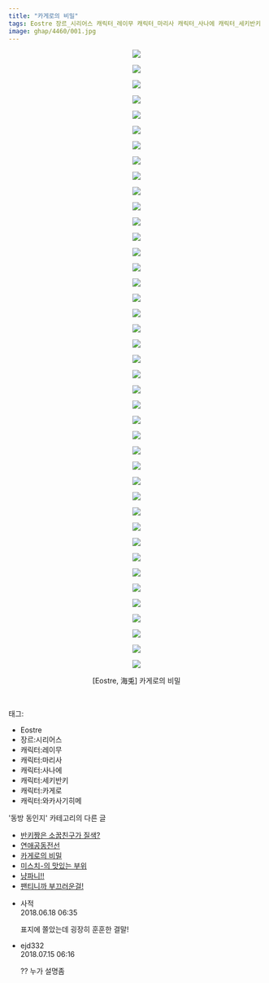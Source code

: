 ```yaml
---
title: "카게로의 비밀"
tags: Eostre 장르_시리어스 캐릭터_레이무 캐릭터_마리사 캐릭터_사나에 캐릭터_세키반키 캐릭터_카게로 캐릭터_와카사기히메 海兎 동방_동인지
image: ghap/4460/001.jpg
---
```

<div class="article">
<p style="text-align: center; clear: none; float: none;"><img src="{{ site.nasurl }}/ghap/4460/001.jpg"/></p>
<p style="text-align: center; clear: none; float: none;"><img src="{{ site.nasurl }}/ghap/4460/002.jpg"/></p>
<p style="text-align: center; clear: none; float: none;"><img src="{{ site.nasurl }}/ghap/4460/003.jpg"/></p>
<p style="text-align: center; clear: none; float: none;"><img src="{{ site.nasurl }}/ghap/4460/004.jpg"/></p>
<p style="text-align: center; clear: none; float: none;"><img src="{{ site.nasurl }}/ghap/4460/005.jpg"/></p>
<p style="text-align: center; clear: none; float: none;"><img src="{{ site.nasurl }}/ghap/4460/006.jpg"/></p>
<p style="text-align: center; clear: none; float: none;"><img src="{{ site.nasurl }}/ghap/4460/007.jpg"/></p>
<p style="text-align: center; clear: none; float: none;"><img src="{{ site.nasurl }}/ghap/4460/008.jpg"/></p>
<p style="text-align: center; clear: none; float: none;"><img src="{{ site.nasurl }}/ghap/4460/009.jpg"/></p>
<p style="text-align: center; clear: none; float: none;"><img src="{{ site.nasurl }}/ghap/4460/010.jpg"/></p>
<p style="text-align: center; clear: none; float: none;"><img src="{{ site.nasurl }}/ghap/4460/011.jpg"/></p>
<p style="text-align: center; clear: none; float: none;"><img src="{{ site.nasurl }}/ghap/4460/012.jpg"/></p>
<p style="text-align: center; clear: none; float: none;"><img src="{{ site.nasurl }}/ghap/4460/013.jpg"/></p>
<p style="text-align: center; clear: none; float: none;"><img src="{{ site.nasurl }}/ghap/4460/014.jpg"/></p>
<p style="text-align: center; clear: none; float: none;"><img src="{{ site.nasurl }}/ghap/4460/015.jpg"/></p>
<p style="text-align: center; clear: none; float: none;"><img src="{{ site.nasurl }}/ghap/4460/016.jpg"/></p>
<p style="text-align: center; clear: none; float: none;"><img src="{{ site.nasurl }}/ghap/4460/017.jpg"/></p>
<p style="text-align: center; clear: none; float: none;"><img src="{{ site.nasurl }}/ghap/4460/018.jpg"/></p>
<p style="text-align: center; clear: none; float: none;"><img src="{{ site.nasurl }}/ghap/4460/019.jpg"/></p>
<p style="text-align: center; clear: none; float: none;"><img src="{{ site.nasurl }}/ghap/4460/020.jpg"/></p>
<p style="text-align: center; clear: none; float: none;"><img src="{{ site.nasurl }}/ghap/4460/021.jpg"/></p>
<p style="text-align: center; clear: none; float: none;"><img src="{{ site.nasurl }}/ghap/4460/022.jpg"/></p>
<p style="text-align: center; clear: none; float: none;"><img src="{{ site.nasurl }}/ghap/4460/023.jpg"/></p>
<p style="text-align: center; clear: none; float: none;"><img src="{{ site.nasurl }}/ghap/4460/024.jpg"/></p>
<p style="text-align: center; clear: none; float: none;"><img src="{{ site.nasurl }}/ghap/4460/025.jpg"/></p>
<p style="text-align: center; clear: none; float: none;"><img src="{{ site.nasurl }}/ghap/4460/026.jpg"/></p>
<p style="text-align: center; clear: none; float: none;"><img src="{{ site.nasurl }}/ghap/4460/027.jpg"/></p>
<p style="text-align: center; clear: none; float: none;"><img src="{{ site.nasurl }}/ghap/4460/028.jpg"/></p>
<p style="text-align: center; clear: none; float: none;"><img src="{{ site.nasurl }}/ghap/4460/029.jpg"/></p>
<p style="text-align: center; clear: none; float: none;"><img src="{{ site.nasurl }}/ghap/4460/030.jpg"/></p>
<p style="text-align: center; clear: none; float: none;"><img src="{{ site.nasurl }}/ghap/4460/031.jpg"/></p>
<p style="text-align: center; clear: none; float: none;"><img src="{{ site.nasurl }}/ghap/4460/032.jpg"/></p>
<p style="text-align: center; clear: none; float: none;"><img src="{{ site.nasurl }}/ghap/4460/033.jpg"/></p>
<p style="text-align: center; clear: none; float: none;"><img src="{{ site.nasurl }}/ghap/4460/034.jpg"/></p>
<p style="text-align: center; clear: none; float: none;"><img src="{{ site.nasurl }}/ghap/4460/035.jpg"/></p>
<p style="text-align: center; clear: none; float: none;"><img src="{{ site.nasurl }}/ghap/4460/036.jpg"/></p>
<p style="text-align: center; clear: none; float: none;"><img src="{{ site.nasurl }}/ghap/4460/037.jpg"/></p>
<p style="text-align: center; clear: none; float: none;"><img src="{{ site.nasurl }}/ghap/4460/038.jpg"/></p>
<p style="text-align: center; clear: none; float: none;"><img src="{{ site.nasurl }}/ghap/4460/039.jpg"/></p>
<p style="text-align: center; clear: none; float: none;"><img src="{{ site.nasurl }}/ghap/4460/040.jpg"/></p>
<p style="text-align: center; clear: none; float: none;"><img src="{{ site.nasurl }}/ghap/4460/041.jpg"/></p>
<p style="text-align: center; clear: none; float: none;">[Eostre, 海兎] 카게로의 비밀</p>
<p><br/></p>
</div><div class="tagTrail">
<p>태그: </p>
<ul>
<li>Eostre</li>
<li>장르:시리어스</li>
<li>캐릭터:레이무</li>
<li>캐릭터:마리사</li>
<li>캐릭터:사나에</li>
<li>캐릭터:세키반키</li>
<li>캐릭터:카게로</li>
<li>캐릭터:와카사기히메</li>
</ul>
</div><div class="another">
<p>'동방 동인지' 카테고리의 다른 글</p>
<ul>
<li><a href="/2018-06-11-ghap_4463">반키짱은 소꿉친구가 질색?</a></li>
<li><a href="/2018-06-11-ghap_4462">연애공동전선</a></li>
<li><a href="/2018-06-11-ghap_4460">카게로의 비밀</a></li>
<li><a href="/2018-06-11-ghap_4459">미스치-의 맛있는 부위</a></li>
<li><a href="/2018-06-11-ghap_4458">냥파니!!</a></li>
<li><a href="/2018-06-11-ghap_4457">팬티니까 부끄러운걸!</a></li>
</ul>
</div><div class="cb_module cb_fluid">
<div class="cb_wrt cb_profile">
<div class="comment">
<ul>
<li class="cb_thumb_off" id="comment15272043">
<div class="cb_comment_area">
<div class="cb_info_area">
<div class="cb_section">
<span class="cb_nick_name">사적</span>
</div>
<div class="cb_section">
<span class="cb_date">2018.06.18 06:35 </span>
</div>
</div>
<div class="cb_dsc_comment">
<p class="cb_dsc">
											표지에 쫄았는데 굉장히 훈훈한 결말!
										</p>
</div>
</div></li>
<li class="cb_thumb_off" id="comment15286895">
<div class="cb_comment_area">
<div class="cb_info_area">
<div class="cb_section">
<span class="cb_nick_name">ejd332</span>
</div>
<div class="cb_section">
<span class="cb_date">2018.07.15 06:16 </span>
</div>
</div>
<div class="cb_dsc_comment">
<p class="cb_dsc">
											?? 누가 설명좀
										</p>
</div>
</div></li>
</ul>
</div>
</div><!-- commentList close -->
</div>